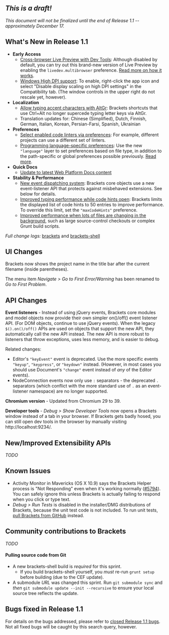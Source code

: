 _This is a draft!_
--------------------
_This document will not be finalized until the end of Release 1.1 -- approximately December 17._


What's New in Release 1.1
-------------------------
* **Early Access**
    * [Cross-browser Live Preview with Dev Tools](https://trello.com/c/Vw9YuUss/833-live-development-use-chrome-dev-tools-at-same-time): Although disabled by default, you can try out this brand-new version of Live Preview by enabling the `livedev.multibrowser` preference. [Read more on how it works](https://github.com/adobe/brackets/wiki/Live-Development:-lifecycle-research-and-future-directions#live-development-managed-with-unprivileged-scripts).
    * [Windows High DPI support](https://trello.com/c/CySUsuf4/1188-m-integrate-cef-2171-branch-chrome-39): To enable, right-click the app icon and select "Disable display scaling on high DPI settings" in the Compatibility tab. (The window controls in the upper right do not rescale yet, however).
* **Localization**
    * [Allow typing accent characters with AltGr](https://github.com/adobe/brackets/issues/8666): Brackets shortcuts that use Ctrl+Alt no longer supercede typing letter keys via AltGr.
    * Translation updates for: Chinese (Simplified), Dutch, Finnish, German, Italian, Korean, Persian-Farsi, Spanish, Ukrainian
* **Preferences**
    * [Select enabled code linters via preferences](https://github.com/adobe/brackets/pull/7362): For example, different projects can use a different set of linters.
    * [Programming language-specific preferences](https://github.com/adobe/brackets/pull/7889): Use the new `"language"` layer to set preferences based on file type, in addition to the path-specific or global preferences possible previously. [Read more](https://github.com/adobe/brackets/wiki/How-to-Use-Brackets#scope-of-preferences).
* **Quick Docs**
    * [Update to latest Web Platform Docs content](https://github.com/adobe/brackets/pull/9686)
* **Stability & Performance**
    * [New event dispatching system](https://trello.com/c/ogaZoRHJ/1377-events-infrastructure-improvements): Brackets core objects use a new event-listener API that protects against misbehaved extensions. See below for details.
    * [Improved typing performance while code hints open](https://github.com/adobe/brackets/pull/9791): Brackets limits the displayed list of code hints to 50 entries to improve performance. To override this limit, set the `"maxCodeHints"` preference.
    * [Improved performance when lots of files are changing in the background](https://github.com/adobe/brackets/pull/10120), such as large source-control checkouts or complex Grunt build scripts.

_Full change logs:_ [brackets](https://github.com/adobe/brackets/compare/release-1.0...release-1.1#commits_bucket) and [brackets-shell](https://github.com/adobe/brackets-shell/compare/release-1.0...release-1.1#commits_bucket)


UI Changes
----------
Brackets now shows the project name in the title bar after the current filename (inside parentheses).

The menu item _Navigate > Go to First Error/Warning_ has been renamed to _Go to First Problem_.


API Changes
-----------
**Event listeners** - Instead of using jQuery events, Brackets core modules and model objects now provide their own simpler on()/off() event listener API. (For DOM objects, continue to use jQuery events). When the legacy `$().on()/off()` APIs are used on objects that support the new API, they automatically call the new API instead. The new API is more robust to listeners that throw exceptions, uses less memory, and is easier to debug.

Related changes:

* Editor's `"keyEvent"` event is deprecated. Use the more specific events `"keyup"`, `"keypress"`, or `"keydown"` instead. (However, in most cases you should use Document's `"change"` event instead of _any_ of the Editor events).
* NodeConnection events now only use `:` separators - the deprecated `.` separators (which conflict with the more standard use of `.` as an event-listener namespace) are no longer supported.

**Chromium version** - Updated from Chromium 29 to 39.

**Developer tools** - _Debug > Show Developer Tools_ now opens a Brackets window instead of a tab in your browser. If Brackets gets badly hosed, you can still open dev tools in the browser by manually visiting http://localhost:9234/.

New/Improved Extensibility APIs
-------------------------------
_TODO_


Known Issues
------------
* Activity Monitor in Mavericks (OS X 10.9) says the Brackets Helper process is "Not Responding" even when it's working normally ([#5794](https://github.com/adobe/brackets/issues/5794)). You can safely ignore this unless Brackets is actually failing to respond when you click or type text.
* _Debug > Run Tests_ is disabled in the installer/DMG distributions of Brackets, because the unit test code is not included. To run unit tests, [pull Brackets from GitHub](https://github.com/adobe/brackets/wiki/How-to-Hack-on-Brackets#wiki-getcode) instead.


Community contributions to Brackets
-----------------------------------
_TODO_

#### Pulling source code from Git
* A new brackets-shell build is _required_ for this sprint.
    * If you build brackets-shell yourself, you _must_ re-run `grunt setup` before building (due to the CEF update).
* A submodule _URL_ was changed this sprint. Run `git submodule sync` and _then_ `git submodule update --init --recursive` to ensure your local source tree reflects the update.


Bugs fixed in Release 1.1
-------------------------
For details on the bugs addressed, please refer to [closed Release 1.1 bugs](https://github.com/adobe/brackets/issues?q=is%3Aclosed+milestone%3A%22Release+1.1%22). Not all fixed bugs will be caught by this search query, however.